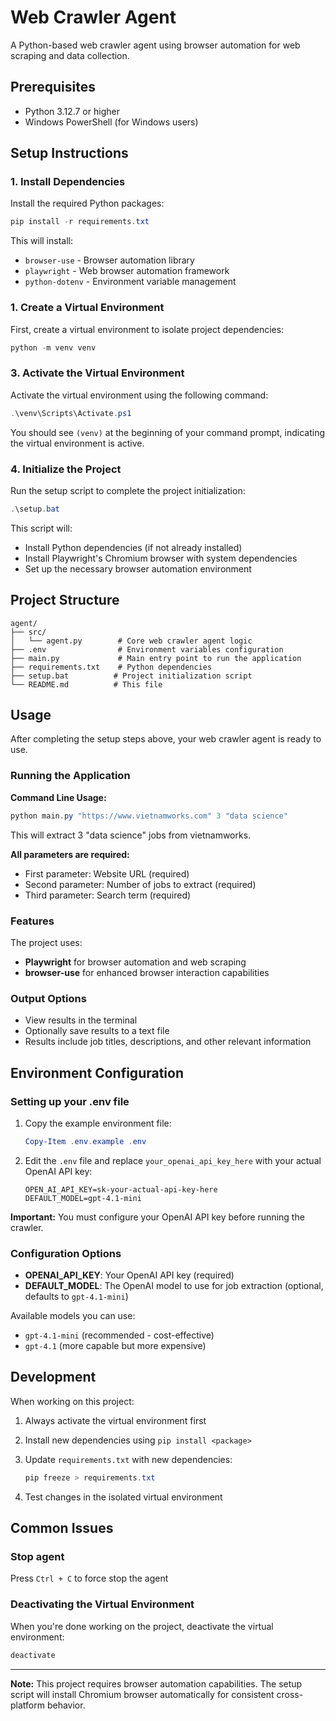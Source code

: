 # Web Crawler Agent

A Python-based web crawler agent using browser automation for web scraping and data collection.

## Prerequisites

- Python 3.12.7 or higher
- Windows PowerShell (for Windows users)

## Setup Instructions

### 1. Install Dependencies

Install the required Python packages:

```powershell
pip install -r requirements.txt
```

This will install:

- `browser-use` - Browser automation library
- `playwright` - Web browser automation framework
- `python-dotenv` - Environment variable management

### 1. Create a Virtual Environment

First, create a virtual environment to isolate project dependencies:

```powershell
python -m venv venv
```

### 3. Activate the Virtual Environment

Activate the virtual environment using the following command:

```powershell
.\venv\Scripts\Activate.ps1
```

You should see `(venv)` at the beginning of your command prompt, indicating the virtual environment is active.

### 4. Initialize the Project

Run the setup script to complete the project initialization:

```powershell
.\setup.bat
```

This script will:

- Install Python dependencies (if not already installed)
- Install Playwright's Chromium browser with system dependencies
- Set up the necessary browser automation environment

## Project Structure

```plain
agent/
├── src/
│   └── agent.py        # Core web crawler agent logic
├── .env                # Environment variables configuration
├── main.py             # Main entry point to run the application
├── requirements.txt    # Python dependencies
├── setup.bat          # Project initialization script
└── README.md          # This file
```

## Usage

After completing the setup steps above, your web crawler agent is ready to use.

### Running the Application

**Command Line Usage:**

```powershell
python main.py "https://www.vietnamworks.com" 3 "data science"
```

This will extract 3 "data science" jobs from vietnamworks.

**All parameters are required:**

- First parameter: Website URL (required)
- Second parameter: Number of jobs to extract (required)
- Third parameter: Search term (required)

### Features

The project uses:

- **Playwright** for browser automation and web scraping
- **browser-use** for enhanced browser interaction capabilities

### Output Options

- View results in the terminal
- Optionally save results to a text file
- Results include job titles, descriptions, and other relevant information

## Environment Configuration

### Setting up your .env file

1. Copy the example environment file:

   ```powershell
   Copy-Item .env.example .env
   ```

2. Edit the `.env` file and replace `your_openai_api_key_here` with your actual OpenAI API key:

   ```env
   OPEN_AI_API_KEY=sk-your-actual-api-key-here
   DEFAULT_MODEL=gpt-4.1-mini
   ```

**Important:** You must configure your OpenAI API key before running the crawler.

### Configuration Options

- **OPENAI_API_KEY**: Your OpenAI API key (required)
- **DEFAULT_MODEL**: The OpenAI model to use for job extraction (optional, defaults to `gpt-4.1-mini`)

Available models you can use:

- `gpt-4.1-mini` (recommended - cost-effective)
- `gpt-4.1` (more capable but more expensive)

## Development

When working on this project:

1. Always activate the virtual environment first
2. Install new dependencies using `pip install <package>`
3. Update `requirements.txt` with new dependencies:

   ```powershell
   pip freeze > requirements.txt
   ```

4. Test changes in the isolated virtual environment

## Common Issues

### Stop agent

Press `Ctrl + C` to force stop the agent

### Deactivating the Virtual Environment

When you're done working on the project, deactivate the virtual environment:

```powershell
deactivate
```

---

**Note:** This project requires browser automation capabilities. The setup script will install Chromium browser automatically for consistent cross-platform behavior.
